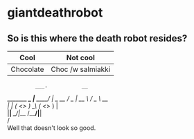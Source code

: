 # giantdeathrobot
## So is this where the death robot resides?
|    Cool   |     Not cool      |
|-----------|-------------------|
| Chocolate | Choc /w salmiakki |

             ___.           __   
_______  ____\_ |__   _____/  |_ 
\_  __ \/  _ \| __ \ /  _ \   __\
 |  | \(  <_> ) \_\ (  <_> )  |  
 |__|   \____/|___  /\____/|__|  
                  \/             
Well that doesn't look so good.
